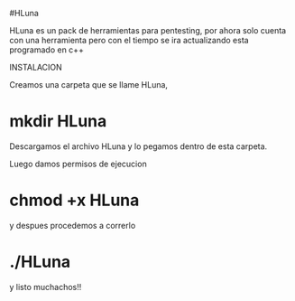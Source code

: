 

 #HLuna

HLuna es un pack de herramientas para pentesting, por ahora solo cuenta con una herramienta pero con el tiempo se ira actualizando esta programado en c++


INSTALACION

Creamos una carpeta que se llame HLuna,

# mkdir HLuna

 Descargamos el archivo HLuna y lo pegamos dentro de esta carpeta.


Luego damos permisos de ejecucion

# chmod +x HLuna


y despues procedemos a correrlo

# ./HLuna


y listo muchachos!!

